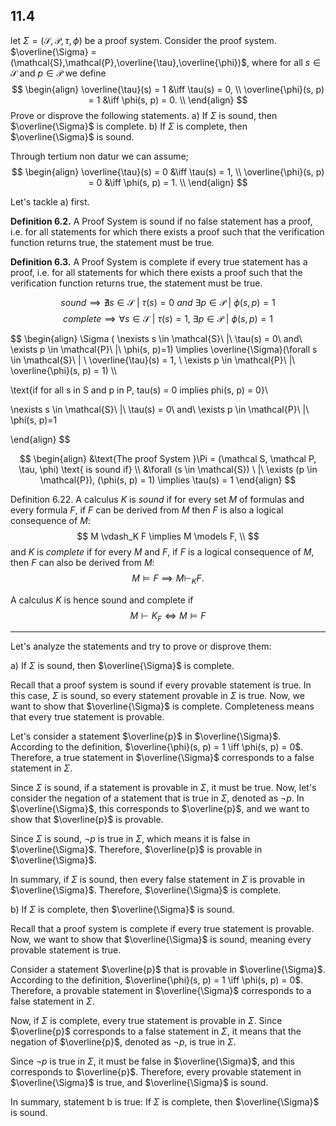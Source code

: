 

## 11.4
let $\Sigma = (\mathcal{S}, \mathcal{P}, \tau, \phi)$ be a proof system. Consider the proof system. $\overline{\Sigma} = (\mathcal{S},\mathcal{P},\overline{\tau},\overline{\phi})$, where for all $s\in\mathcal{S}$ and $p \in \mathcal{P}$ we define
$$
\begin{align}
\overline{\tau}(s) = 1 &\iff \tau(s) = 0, \\
\overline{\phi}(s, p) = 1 &\iff \phi(s, p) = 0. \\
\end{align}
$$
Prove or disprove the following statements.
a) If $\Sigma$ is sound, then $\overline{\Sigma}$ is complete.
b) If $\Sigma$ is complete, then $\overline{\Sigma}$ is sound.






Through tertium non datur we can assume;
$$
\begin{align}
\overline{\tau}(s) = 0 &\iff \tau(s) = 1, \\
\overline{\phi}(s, p) = 0 &\iff \phi(s, p) = 1. \\
\end{align}
$$


Let's tackle a) first. 


**Definition 6.2.**
A Proof System is sound if no false statement has a proof, i.e. for all statements for which there exists a proof such that the verification function returns true, the statement must be true.

**Definition 6.3.**
A Proof System is complete if every true statement has a proof, i.e. for all statements for which there exists a proof such that the verification function returns true, the statement must be true.




$$sound \implies \nexists  s \in \mathcal{S}\ |\ \tau(s) = 0\ and\ \exists p \in \mathcal{P}\ |\ \phi(s, p)=1
$$
$$
complete \implies \forall s \in \mathcal{S}\ | \ \tau(s) = 1, \ \exists p \in \mathcal{P}\ |\ \phi(s, p) = 1
$$





$$
\begin{align}
\Sigma ( \nexists  s \in \mathcal{S}\ |\ \tau(s) = 0\ and\ \exists p \in \mathcal{P}\ |\ \phi(s, p)=1) \implies  \overline{\Sigma}(\forall s \in \mathcal{S}\ | \ \overline{\tau}(s) = 1, \ \exists p \in \mathcal{P}\ |\ \overline{\phi}(s, p) = 1) \\\\

\text{if for all s in S and p in P, tau(s) = 0 implies phi(s, p) = 0}\\


\nexists  s \in \mathcal{S}\ |\ \tau(s) = 0\ and\ \exists p \in \mathcal{P}\ |\ \phi(s, p)=1

\end{align}
$$




$$
\begin{align}
&\text{The proof System }\Pi = (\mathcal S, \mathcal P, \tau, \phi) \text{ is sound if} \\
&\forall (s \in \mathcal{S}) \ |\ \exists (p \in \mathcal{P}), (\phi(s, p) = 1) \implies \tau(s) = 1
\end{align}
$$ 












Definition 6.22.
A calculus $K$ is *sound* if for every set $M$ of formulas and every formula $F$, if $F$ can be derived from $M$ then $F$ is also a logical consequence of $M$:
$$
M \vdash_K F \implies M \models F, \\
$$
and $K$ is *complete* if for every $M$ and $F$, if $F$ is a logical consequence of $M$, then $F$ can also be derived from $M$: 
$$
M \models F \implies M \vdash_K F.
$$

A calculus $K$ is hence sound and complete if
$$
M \vdash K_F \iff M \models F
$$







___

Let's analyze the statements and try to prove or disprove them:

a) If $\Sigma$ is sound, then $\overline{\Sigma}$ is complete.

Recall that a proof system is sound if every provable statement is true. In this case, $\Sigma$ is sound, so every statement provable in $\Sigma$ is true. Now, we want to show that $\overline{\Sigma}$ is complete. Completeness means that every true statement is provable.

Let's consider a statement $\overline{p}$ in $\overline{\Sigma}$. According to the definition, $\overline{\phi}(s, p) = 1 \iff \phi(s, p) = 0$. Therefore, a true statement in $\overline{\Sigma}$ corresponds to a false statement in $\Sigma$.

Since $\Sigma$ is sound, if a statement is provable in $\Sigma$, it must be true. Now, let's consider the negation of a statement that is true in $\Sigma$, denoted as $\neg p$. In $\overline{\Sigma}$, this corresponds to $\overline{p}$, and we want to show that $\overline{p}$ is provable.

Since $\Sigma$ is sound, $\neg p$ is true in $\Sigma$, which means it is false in $\overline{\Sigma}$. Therefore, $\overline{p}$ is provable in $\overline{\Sigma}$.

In summary, if $\Sigma$ is sound, then every false statement in $\Sigma$ is provable in $\overline{\Sigma}$. Therefore, $\overline{\Sigma}$ is complete.

b) If $\Sigma$ is complete, then $\overline{\Sigma}$ is sound.

Recall that a proof system is complete if every true statement is provable. Now, we want to show that $\overline{\Sigma}$ is sound, meaning every provable statement is true.

Consider a statement $\overline{p}$ that is provable in $\overline{\Sigma}$. According to the definition, $\overline{\phi}(s, p) = 1 \iff \phi(s, p) = 0$. Therefore, a provable statement in $\overline{\Sigma}$ corresponds to a false statement in $\Sigma$.

Now, if $\Sigma$ is complete, every true statement is provable in $\Sigma$. Since $\overline{p}$ corresponds to a false statement in $\Sigma$, it means that the negation of $\overline{p}$, denoted as $\neg p$, is true in $\Sigma$.

Since $\neg p$ is true in $\Sigma$, it must be false in $\overline{\Sigma}$, and this corresponds to $\overline{p}$. Therefore, every provable statement in $\overline{\Sigma}$ is true, and $\overline{\Sigma}$ is sound.

In summary, statement b is true: If $\Sigma$ is complete, then $\overline{\Sigma}$ is sound.
